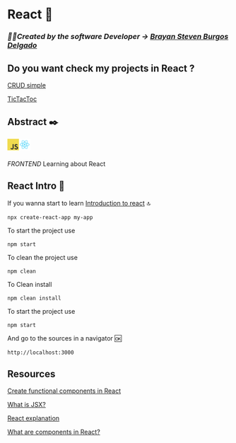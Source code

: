 # React 🚅

### _🧑‍💻Created by the software Developer -> [Brayan Steven Burgos Delgado](https://www.linkedin.com/in/brayan-steven-burgos-delgado-21a9a0178/)_

## Do you want check my projects in React ?

[CRUD simple](https://crudsimplewithreact.netlify.app/)

[TicTacToc](https://tictactocwithreact.netlify.app/)

## Abstract ✒️ 

<img align="left" alt="JavaScript" width="26px" src="https://raw.githubusercontent.com/github/explore/80688e429a7d4ef2fca1e82350fe8e3517d3494d/topics/javascript/javascript.png" />
<img align="left" alt="React" width="26px" src="https://raw.githubusercontent.com/github/explore/80688e429a7d4ef2fca1e82350fe8e3517d3494d/topics/react/react.png" />

</br>
</br>

_FRONTEND_ Learning about React 

## React Intro 🔑

If you wanna start to learn [Introduction to react](https://es.reactjs.org/tutorial/tutorial.html) 🔝

```
npx create-react-app my-app

```

To start the project use 

```
npm start
```

To clean the project use 

```
npm clean
```

To Clean install 

```
npm clean install
```

To start the project use 

```
npm start

```

 And go to the sources in a navigator 🆗 
 
 ```
http://localhost:3000
```
 

## Resources

[Create functional components in React](https://www.youtube.com/watch?v=F6QkGhvnN8I)

[What is JSX?](https://www.youtube.com/watch?v=F6QkGhvnN8I)

[React explanation](https://www.youtube.com/watch?v=1-2eyS0k-IA)

 [What are components in React?](https://www.youtube.com/watch?v=2dND8evRRls)
 












